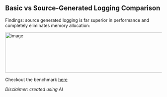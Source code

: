 ## Basic vs Source-Generated Logging Comparison

Findings: source generated logging is far superior in performance and completely eliminates memory allocation:

<img width="1071" height="129" alt="image" src="https://github.com/user-attachments/assets/ce771209-f8a5-4962-b99c-1da2ad8f5ca1" />

Checkout the benchmark [here](https://github.com/ivanwe2/benchmark-logging/blob/main/Program.cs)

_Disclaimer: created using AI_
